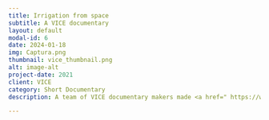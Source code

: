 ```yaml
---
title: Irrigation from space
subtitle: A VICE documentary
layout: default
modal-id: 6
date: 2024-01-18
img: Captura.png
thumbnail: vice_thumbnail.png
alt: image-alt
project-date: 2021
client: VICE
category: Short Documentary
description: A team of VICE documentary makers made <a href=" https://www.youtube.com/watch?v=CnDAPJTwEmA">a short documentary</a> about VanderSat where they created a story around a project we were leading in Mozambique. This project had the aim to optimize water productivity for an irrigated sugarcane plantation near the Capital Maputo. The sugarcane plantation uses ten times the amount of water all households in Maputo use in one year. We were trying to understand their production issues and finding ways to help assist the irrigation practices with remote sensing technologies.

---
```

